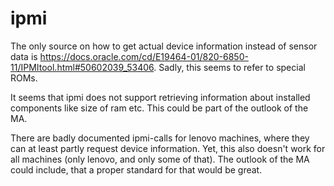 # ipmi

The only source on how to get actual device information instead of sensor data is https://docs.oracle.com/cd/E19464-01/820-6850-11/IPMItool.html#50602039_53406.
Sadly, this seems to refer to special ROMs.

It seems that ipmi does not support retrieving information about installed components like size of ram etc.
This could be part of the outlook of the MA.

There are badly documented ipmi-calls for lenovo machines, where they can at least partly request device information. Yet, this also doesn't work for all machines (only lenovo, and only some of that).
The outlook of the MA could include, that a proper standard for that would be great.
